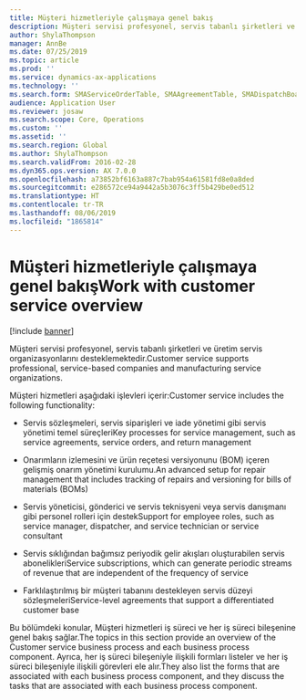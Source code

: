 ```yaml
---
title: Müşteri hizmetleriyle çalışmaya genel bakış
description: Müşteri servisi profesyonel, servis tabanlı şirketleri ve üretim servis organizasyonlarını desteklemektedir.
author: ShylaThompson
manager: AnnBe
ms.date: 07/25/2019
ms.topic: article
ms.prod: ''
ms.service: dynamics-ax-applications
ms.technology: ''
ms.search.form: SMAServiceOrderTable, SMAAgreementTable, SMADispatchBoard
audience: Application User
ms.reviewer: josaw
ms.search.scope: Core, Operations
ms.custom: ''
ms.assetid: ''
ms.search.region: Global
ms.author: ShylaThompson
ms.search.validFrom: 2016-02-28
ms.dyn365.ops.version: AX 7.0.0
ms.openlocfilehash: a73852bf6163a887c7bab954a61581fd8e0a8ded
ms.sourcegitcommit: e286572ce94a9442a5b3076c3ff5b429be0ed512
ms.translationtype: HT
ms.contentlocale: tr-TR
ms.lasthandoff: 08/06/2019
ms.locfileid: "1865814"
---
```

# <a name="work-with-customer-service-overview"></a><span data-ttu-id="28dbe-103">Müşteri hizmetleriyle çalışmaya genel bakış</span><span class="sxs-lookup"><span data-stu-id="28dbe-103">Work with customer service overview</span></span>

[!include [banner](../includes/banner.md)]


<span data-ttu-id="28dbe-104">Müşteri servisi profesyonel, servis tabanlı şirketleri ve üretim servis organizasyonlarını desteklemektedir.</span><span class="sxs-lookup"><span data-stu-id="28dbe-104">Customer service supports professional, service-based companies and manufacturing service organizations.</span></span>

<span data-ttu-id="28dbe-105">Müşteri hizmetleri aşağıdaki işlevleri içerir:</span><span class="sxs-lookup"><span data-stu-id="28dbe-105">Customer service includes the following functionality:</span></span>

  - <span data-ttu-id="28dbe-106">Servis sözleşmeleri, servis siparişleri ve iade yönetimi gibi servis yönetimi temel süreçleri</span><span class="sxs-lookup"><span data-stu-id="28dbe-106">Key processes for service management, such as service agreements, service orders, and return management</span></span>

  - <span data-ttu-id="28dbe-107">Onarımların izlemesini ve ürün reçetesi versiyonunu (BOM) içeren gelişmiş onarım yönetimi kurulumu.</span><span class="sxs-lookup"><span data-stu-id="28dbe-107">An advanced setup for repair management that includes tracking of repairs and versioning for bills of materials (BOMs)</span></span>

  - <span data-ttu-id="28dbe-108">Servis yöneticisi, gönderici ve servis teknisyeni veya servis danışmanı gibi personel rolleri için destek</span><span class="sxs-lookup"><span data-stu-id="28dbe-108">Support for employee roles, such as service manager, dispatcher, and service technician or service consultant</span></span>

  - <span data-ttu-id="28dbe-109">Servis sıklığından bağımsız periyodik gelir akışları oluşturabilen servis abonelikleri</span><span class="sxs-lookup"><span data-stu-id="28dbe-109">Service subscriptions, which can generate periodic streams of revenue that are independent of the frequency of service</span></span>

  - <span data-ttu-id="28dbe-110">Farklılaştırılmış bir müşteri tabanını destekleyen servis düzeyi sözleşmeleri</span><span class="sxs-lookup"><span data-stu-id="28dbe-110">Service-level agreements that support a differentiated customer base</span></span>

<span data-ttu-id="28dbe-111">Bu bölümdeki konular, Müşteri hizmetleri iş süreci ve her iş süreci bileşenine genel bakış sağlar.</span><span class="sxs-lookup"><span data-stu-id="28dbe-111">The topics in this section provide an overview of the Customer service business process and each business process component.</span></span> <span data-ttu-id="28dbe-112">Ayrıca, her iş süreci bileşeniyle ilişkili formları listeler ve her iş süreci bileşeniyle ilişkili görevleri ele alır.</span><span class="sxs-lookup"><span data-stu-id="28dbe-112">They also list the forms that are associated with each business process component, and they discuss the tasks that are associated with each business process component.</span></span>




